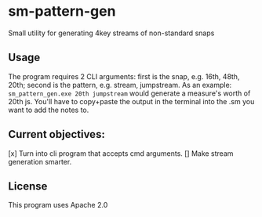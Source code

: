 # sm-pattern-gen
Small utility for generating 4key streams of non-standard snaps

## Usage
The program requires 2 CLI arguments: first is the snap, e.g. 16th, 48th, 20th; second is the pattern, e.g. stream, jumpstream. 
As an example: `sm_pattern_gen.exe 20th jumpstream` would generate a measure's worth of 20th js. 
You'll have to copy+paste the output in the terminal into the .sm you want to add the notes to.

## Current objectives:
[x] Turn into cli program that accepts cmd arguments.
[] Make stream generation smarter.

## License
This program uses Apache 2.0
